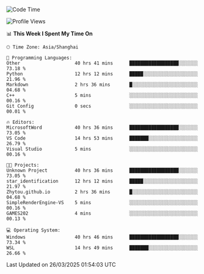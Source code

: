 <!--START_SECTION:waka-->
![Code Time](http://img.shields.io/badge/Code%20Time-2%2C478%20hrs%2032%20mins-blue)

![Profile Views](http://img.shields.io/badge/Profile%20Views-1-blue)

📊 **This Week I Spent My Time On** 

```text
🕑︎ Time Zone: Asia/Shanghai

💬 Programming Languages: 
Other                    40 hrs 41 mins      ██████████████████░░░░░░░   73.18 % 
Python                   12 hrs 12 mins      █████░░░░░░░░░░░░░░░░░░░░   21.96 % 
Markdown                 2 hrs 36 mins       █░░░░░░░░░░░░░░░░░░░░░░░░   04.68 % 
C++                      5 mins              ░░░░░░░░░░░░░░░░░░░░░░░░░   00.16 % 
Git Config               0 secs              ░░░░░░░░░░░░░░░░░░░░░░░░░   00.01 % 

🔥 Editors: 
MicrosoftWord            40 hrs 36 mins      ██████████████████░░░░░░░   73.05 % 
VS Code                  14 hrs 53 mins      ███████░░░░░░░░░░░░░░░░░░   26.79 % 
Visual Studio            5 mins              ░░░░░░░░░░░░░░░░░░░░░░░░░   00.16 % 

🐱‍💻 Projects: 
Unknown Project          40 hrs 36 mins      ██████████████████░░░░░░░   73.05 % 
star_identification      12 hrs 12 mins      █████░░░░░░░░░░░░░░░░░░░░   21.97 % 
Zhytou.github.io         2 hrs 36 mins       █░░░░░░░░░░░░░░░░░░░░░░░░   04.68 % 
SimpleRenderEngine-VS    5 mins              ░░░░░░░░░░░░░░░░░░░░░░░░░   00.16 % 
GAMES202                 4 mins              ░░░░░░░░░░░░░░░░░░░░░░░░░   00.13 % 

💻 Operating System: 
Windows                  40 hrs 46 mins      ██████████████████░░░░░░░   73.34 % 
WSL                      14 hrs 49 mins      ███████░░░░░░░░░░░░░░░░░░   26.66 % 
```


 Last Updated on 26/03/2025 01:54:03 UTC
<!--END_SECTION:waka-->